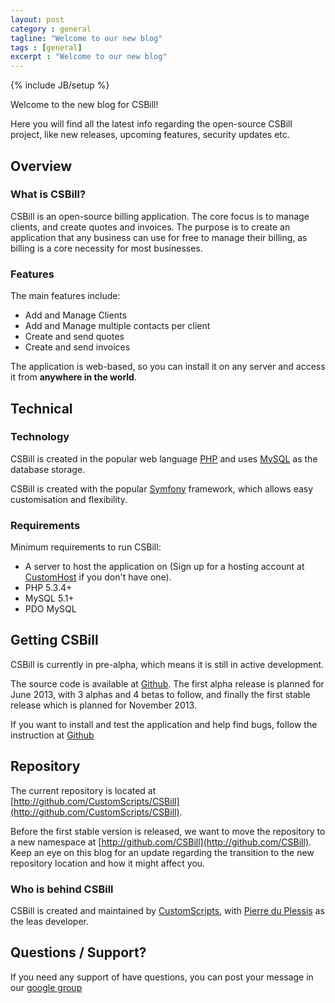 ```yaml
---
layout: post
category : general
tagline: "Welcome to our new blog"
tags : [general]
excerpt : "Welcome to our new blog"
---
```

{% include JB/setup %}

Welcome to the new blog for CSBill!

Here you will find all the latest info regarding the open-source CSBill project, like new releases, upcoming features,
security updates etc.

## Overview

### What is CSBill?

CSBill is an open-source billing application. The core focus is to manage clients, and create quotes and invoices.
The purpose is to create an application that any business can use for free to manage their billing, as billing is
a core necessity for most businesses.

### Features

The main features include:

* Add and Manage Clients
* Add and Manage multiple contacts per client
* Create and send quotes
* Create and send invoices

The application is web-based, so you can install it on any server and access it from **anywhere in the world**.

## Technical

### Technology

CSBill is created in the popular web language [PHP](http://php.net) and uses [MySQL](http://mysql.com) as the database storage.

CSBill is created with the popular [Symfony](http://symfony.com) framework, which allows easy customisation
and flexibility.

### Requirements

Minimum requirements to run CSBill:

* A server to host the application on (Sign up for a hosting account at [CustomHost](http://customhost.co.za) if you don't have one).
* PHP 5.3.4+
* MySQL 5.1+
* PDO MySQL

## Getting CSBill

CSBill is currently in pre-alpha, which means it is still in active development.

The source code is available at [Github](http://github.com/CustomScripts/CSBill).
The first alpha release is planned for June 2013, with 3 alphas and 4 betas to follow, and finally the first stable release which is planned for November 2013.

If you want to install and test the application and help find bugs, follow the instruction at [Github](https://github.com/CustomScripts/CSBill/blob/master/README.md)

## Repository

The current repository is located at [http://github.com/CustomScripts/CSBill](http://github.com/CustomScripts/CSBill).

Before the first stable version is released, we want to move the repository to a new namespace at [http://github.com/CSBill](http://github.com/CSBill).
Keep an eye on this blog for an update regarding the transition to the new repository location and how it might affect you.

### Who is behind CSBill

CSBill is created and maintained by [CustomScripts](http://customscripts.co.za), with [Pierre du Plessis](http://github.com/pierredup) as the leas developer.


## Questions / Support?

If you need any support of have questions, you can post your message in our [google group](https://groups.google.com/forum/?fromgroups#!forum/csbill)
